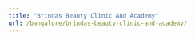 ```yaml
---
title: "Brindas Beauty Clinic And Academy"
url: /bangalore/brindas-beauty-clinic-and-academy/
---
```


